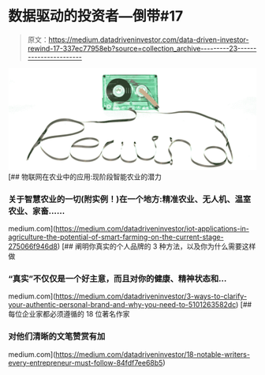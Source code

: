 # 数据驱动的投资者—倒带#17

> 原文：<https://medium.datadriveninvestor.com/data-driven-investor-rewind-17-337ec77958eb?source=collection_archive---------23----------------------->

![](img/f82e7523822449280016db130cde01c5.png)[](https://medium.com/datadriveninvestor/iot-applications-in-agriculture-the-potential-of-smart-farming-on-the-current-stage-275066f946d8) [## 物联网在农业中的应用:现阶段智能农业的潜力

### 关于智慧农业的一切(附实例！)在一个地方:精准农业、无人机、温室农业、家畜……

medium.com](https://medium.com/datadriveninvestor/iot-applications-in-agriculture-the-potential-of-smart-farming-on-the-current-stage-275066f946d8) [](https://medium.com/datadriveninvestor/3-ways-to-clarify-your-authentic-personal-brand-and-why-you-need-to-5101263582dc) [## 阐明你真实的个人品牌的 3 种方法，以及你为什么需要这样做

### “真实”不仅仅是一个好主意，而且对你的健康、精神状态和…

medium.com](https://medium.com/datadriveninvestor/3-ways-to-clarify-your-authentic-personal-brand-and-why-you-need-to-5101263582dc) [](https://medium.com/datadriveninvestor/18-notable-writers-every-entrepreneur-must-follow-84fdf7ee68b5) [## 每位企业家都必须遵循的 18 位著名作家

### 对他们清晰的文笔赞赏有加

medium.com](https://medium.com/datadriveninvestor/18-notable-writers-every-entrepreneur-must-follow-84fdf7ee68b5)